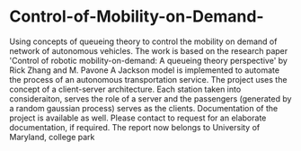 # Control-of-Mobility-on-Demand-
Using concepts of queueing theory to control the mobility on demand of network of autonomous vehicles.
The work is based on the research paper 'Control of robotic mobility-on-demand: A queueing theory perspective' by Rick Zhang and M. Pavone
A Jackson model is implemented to automate the process of an autonomous transportation service. The project uses the concept of a client-server architecture. Each station taken into consideraiton, serves the role of a server and the passengers (generated by a random gaussian process) serves as the clients. 
Documentation of the project is available as well. Please contact to request for an elaborate documentation, if required. The report now belongs to University of Maryland, college park
